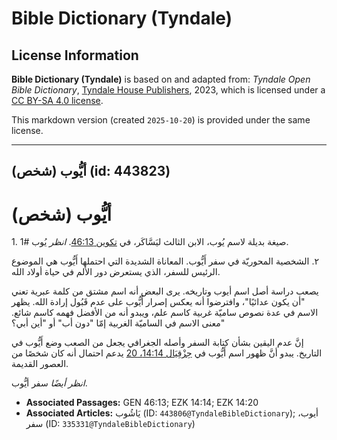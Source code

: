 # Bible Dictionary (Tyndale)

## License Information

**Bible Dictionary (Tyndale)** is based on and adapted from: _Tyndale Open Bible Dictionary_, [Tyndale House Publishers](https://tyndaleopenresources.com/), 2023, which is licensed under a [CC BY-SA 4.0 license](https://creativecommons.org/licenses/by-sa/4.0/legalcode.en).

This markdown version (created `2025-10-20`) is provided under the same license.



--------------------------------

## أيُّوب (شخص) (id: 443823)

أيُّوب (شخص)
============

1\. صيغة بديلة لاسم يُوب، الابن الثالث ليَسَّاكَر، في [تكوين 46:13](https://ref.ly/Gen46:13). *انظر* يُوب \#1.

٢. الشخصية المحوريّة في سفر أَيُّوب. المعاناة الشديدة التي احتملها أَيُّوب هي الموضوع الرئيس للسفر، الذي يستعرض دور الألم في حياة أولاد الله.

يصعب دراسة أصل اسم أيوب وتاريخه. يرى البعض أنه اسم مشتق من كلمة عبرية تعني "أن يكون عدائيًا"، وافترضوا أنه يعكس إصرار أَيُّوب على عدم قَبُول إرادة الله. يظهر الاسم في عدة نصوص ساميّة غربية كاسم علم، ويبدو أنه من الأفضل فهمه كاسم شائع. معنى الاسم في الساميّة الغربية إمّا "دون أب" أو "أين أبي؟"

إنَّ عدم اليقين بشأن كتابة السفر وأصله الجغرافي يجعل من الصعب وضع أَيُّوب في التاريخ. يبدو أنَّ ظهور اسم أَيُّوب في [حِزْقِيَال 14:14، 20](https://ref.ly/Ezek14:14,Ezek14:20) يدعم احتمال أنه كان شخصًا من العصور القديمة.

*انظر أيضًا* سفر أيُّوب.

* **Associated Passages:** GEN 46:13; EZK 14:14; EZK 14:20
* **Associated Articles:** يَاشُوب (ID: `443806@TyndaleBibleDictionary`); أيوب، سفر (ID: `335331@TyndaleBibleDictionary`)

